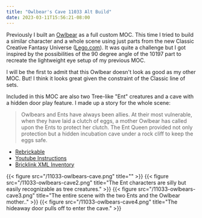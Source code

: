 ```yaml
---
title: "Owlbear's Cave 11033 Alt Build"
date: 2023-03-11T15:56:21-08:00
---
```


Previously I built an [Owlbear](/posts/owlbear) as a full custom MOC. This time I tried to build a similar character and a whole scene using just parts from the new Classic Creative Fantasy Universe ([Lego.com](https://www.lego.com/en-us/product/creative-fantasy-universe-11033)). It was quite a challenge but I got inspired by the possibilities of the 90 degree angle of the 10197 part to recreate the lightweight eye setup of my previous MOC.

I will be the first to admit that this Owlbear doesn't look as good as my other MOC. But! I think it looks great given the constraint of the Classic line of sets.

Included in this MOC are also two Tree-like "Ent" creatures and a cave with a hidden door play feature. I made up a story for the whole scene:

> Owlbears and Ents have always been allies. At their most vulnerable, when they have laid a clutch of eggs, a mother Owlbear has called upon the Ents to protect her clutch. The Ent Queen provided not only protection but a hidden incubation cave under a rock cliff to keep the eggs safe.

<!-- - [PDF Instructions](/11033-owlbears-cave.pdf) -->
- [Rebrickable](https://rebrickable.com/mocs/MOC-141709/bricktoad/owlbears-cave-11033-alt-build/)
- [Youtube Instructions](https://youtu.be/xeODGW0PN-E)
- [Bricklink XML Inventory](/11033-owlbears-cave.xml)

{{< figure src="/11033-owlbears-cave.png" title="" >}}
{{< figure src="/11033-owlbears-cave2.png" title="The Ent characters are silly but easily recognizable as tree creatures." >}}
{{< figure src="/11033-owlbears-cave3.png" title="The entire scene with the two Ents and the Owlbear mother.." >}}
{{< figure src="/11033-owlbears-cave4.png" title="The hideaway door pulls off to enter the cave." >}}
